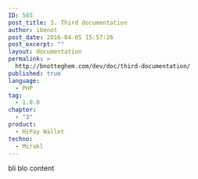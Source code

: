 ```yaml
---
ID: 585
post_title: 3. Third documentation
author: ibenot
post_date: 2016-04-05 15:57:26
post_excerpt: ""
layout: documentation
permalink: >
  http://bnotteghem.com/dev/doc/third-documentation/
published: true
language:
  - PHP
tag:
  - 1.0.0
chapter:
  - "3"
product:
  - HiPay Wallet
techno:
  - Mirakl
---
```

bli blo content